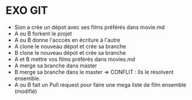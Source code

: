 # EXO GIT

- Sion a crée un dépot avec ses films préférés dans movie.md
- A ou B forkent le projet
- A ou B donne l'acccès en écriture à l'autre
- A clone le nouveau dépot et crée sa branche
- B clone le nouveau dépot et crée sa branche
- A et B mettre vos films préférés dans movies.md
- A merge sa branche dans master
- B merge sa branche dans le master => CONFLIT : Ils le résolvent ensemble. 
- A ou B fait un Pull request pour faire une mega liste de film ensemble (modifié) 
